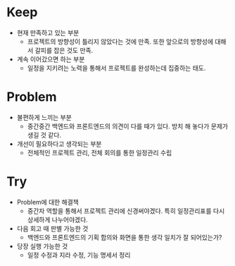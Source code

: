 # Keep
- 현재 만족하고 있는 부분
  - 프로젝트의 방향성이 틀리지 않았다는 것에 만족. 또한 앞으로의 방향성에 대해서 갈피를 잡은 것도 만족.
- 계속 이어갔으면 하는 부분
  - 일정을 지키려는 노력을 통해서 프로젝트를 완성하는데 집중하는 태도.
# Problem
- 불편하게 느끼는 부분
  - 중간중간 백엔드와 프론트엔드의 의견이 다를 때가 있다. 방치 해 놓다가 문제가 생길 것 같다.
- 개선이 필요하다고 생각되는 부분
  - 전체적인 프로젝트 관리, 전체 회의를 통한 일정관리 수립
# Try
- Problem에 대한 해결책
  - 중간자 역할을 통해서 프로젝트 관리에 신경써야겠다. 특히 일정관리표를 다시 상세하게 나누어야겠다.
- 다음 회고 때 판별 가능한 것
  - 백엔드와 프론트엔드의 기획 합의와 화면을 통한 생각 일치가 잘 되어있는가?
- 당장 실행 가능한 것
  - 일정 수정과 지라 수정, 기능 명세서 정리